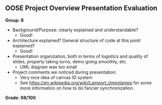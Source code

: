 OOSE Project Overview Presentation Evaluation
---------------------------------------------
**Group: 8**
* Background/Purpose: clearly explained and understandable?
    * Good!
* Architecture explained? General structure of code at this point explained?
    * Good!
* Presentation organization, both in terms of logistics and quality of slides, properly taking turns, demo going smoothly, etc.
    * UML diagram was too small
* Project comments we noticed during presentation:
    * Very nice idea of canvas ID system
    * See https://en.wikipedia.org/wiki/Lamport_timestamps for some more information on how to do fancier synchronization.

**Grade:    98/100**
